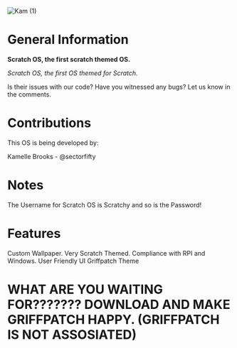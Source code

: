 
![Kam (1)](https://github.com/sectorfifty/ScratchOS/assets/166570969/6b3c9866-4330-4754-abda-c8955b35d0f4)
# General Information
**Scratch OS, the first scratch themed OS.**

*Scratch OS, the first OS themed for Scratch.*

Is their issues with our code? Have you witnessed any bugs? Let us know in the comments.

# Contributions

This OS is being developed by:

Kamelle Brooks - @sectorfifty

# Notes
The Username for Scratch OS is Scratchy and so is the Password!

# Features
Custom Wallpaper.
Very Scratch Themed.
Compliance with RPI and Windows.
User Friendly UI 
Griffpatch Theme

# WHAT ARE YOU WAITING FOR??????? DOWNLOAD AND MAKE GRIFFPATCH HAPPY. (GRIFFPATCH IS NOT ASSOSIATED)
